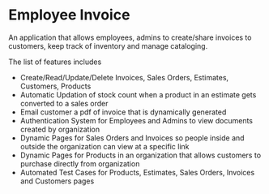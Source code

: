 # Employee Invoice

An application that allows employees, admins to create/share invoices to customers, keep track of inventory and manage cataloging.

The list of features includes

- Create/Read/Update/Delete Invoices, Sales Orders, Estimates, Customers, Products
- Automatic Updation of stock count when a product in an estimate gets converted to a sales order
- Email customer a pdf of invoice that is dynamically generated
- Authentication System for Employees and Admins to view documents created by organization
- Dynamic Pages for Sales Orders and Invoices so people inside and outside the organization can view at a specific link
- Dynamic Pages for Products in an organization that allows customers to purchase directly from organization
- Automated Test Cases for Products, Estimates, Sales Orders, Invoices and Customers pages
